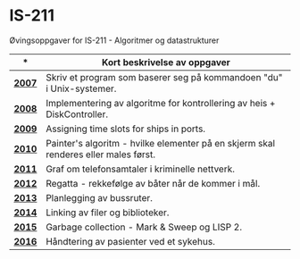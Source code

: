 # IS-211
Øvingsoppgaver for IS-211 - Algoritmer og datastrukturer


\* | Kort beskrivelse av oppgaver  
-- | --
**[2007](Oppgavetekster/IS-207-2007.pdf)** | Skriv et program som baserer seg på kommandoen "du" i Unix-systemer.
**[2008](Oppgavetekster/IS-207-2008.pdf)** | Implementering av algoritme for kontrollering av heis + DiskController.
**[2009](Oppgavetekster/IS-207-2009.pdf)** | Assigning time slots for ships in ports.
**[2010](Oppgavetekster/IS-207-2010.pdf)** | Painter's algoritm - hvilke elementer på en skjerm skal renderes eller males først.
**[2011](Oppgavetekster/IS-207-2011.pdf)** | Graf om telefonsamtaler i kriminelle nettverk.
**[2012](Oppgavetekster/IS-207-2012.pdf)** | Regatta - rekkefølge av båter når de kommer i mål.
**[2013](Oppgavetekster/IS-207-2013.pdf)** | Planlegging av bussruter.
**[2014](Oppgavetekster/IS-207-2014.pdf)** | Linking av filer og biblioteker.
**[2015](Oppgavetekster/IS-207-2015.pdf)** | Garbage collection - Mark & Sweep og LISP 2.
**[2016](Oppgavetekster/IS-211-2016.pdf)** | Håndtering av pasienter ved et sykehus.
